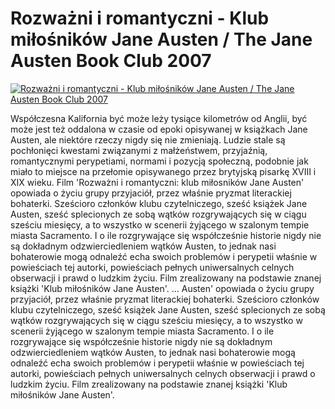 Rozważni i romantyczni - Klub miłośników Jane Austen / The Jane Austen Book Club 2007 
=============
[![Rozważni i romantyczni - Klub miłośników Jane Austen / The Jane Austen Book Club 2007 ](http://vidos.pl/images/player.gif)](http://vidos.pl/rozwazni-i-romantyczni-klub-milosnikow-jane-austen-the-jane-austen-book-club-2007)

 Współczesna Kalifornia być może leży tysiące kilometrów od Anglii, być może jest też oddalona w czasie od epoki opisywanej w książkach Jane Austen, ale niektóre rzeczy nigdy się nie zmieniają. Ludzie stale są pochłonięci kwestami związanymi z małżeństwem, przyjaźnią, romantycznymi perypetiami, normami i pozycją społeczną, podobnie jak miało to miejsce na przełomie opisywanego przez brytyjską pisarkę XVIII i XIX wieku. Film 'Rozważni i romantyczni: klub miłosników Jane Austen' opowiada o życiu grupy przyjaciół, przez właśnie pryzmat literackiej bohaterki. Sześcioro członków klubu czytelniczego, sześć książek Jane Austen, sześć splecionych ze sobą wątków rozgrywających się w ciągu sześciu miesięcy, a to wszystko w scenerii żyjącego w szalonym tempie miasta Sacramento. I o ile rozgrywające się współcześnie historie nigdy nie są dokładnym odzwierciedleniem wątków Austen, to jednak nasi bohaterowie mogą odnaleźć echa swoich problemów i perypetii właśnie w powieściach tej autorki, powieściach pełnych uniwersalnych celnych obserwacji i prawd o ludzkim życiu. Film zrealizowany na podstawie znanej książki 'Klub miłośników Jane Austen'.   ... Austen' opowiada o życiu grupy przyjaciół, przez właśnie pryzmat literackiej bohaterki. Sześcioro członków klubu czytelniczego, sześć książek Jane Austen, sześć splecionych ze sobą wątków rozgrywających się w ciągu sześciu miesięcy, a to wszystko w scenerii żyjącego w szalonym tempie miasta Sacramento. I o ile rozgrywające się współcześnie historie nigdy nie są dokładnym odzwierciedleniem wątków Austen, to jednak nasi bohaterowie mogą odnaleźć echa swoich problemów i perypetii właśnie w powieściach tej autorki, powieściach pełnych uniwersalnych celnych obserwacji i prawd o ludzkim życiu. Film zrealizowany na podstawie znanej książki 'Klub miłośników Jane Austen'.

